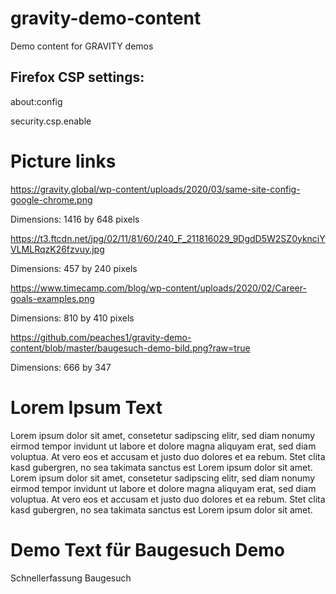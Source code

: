 # gravity-demo-content
Demo content for GRAVITY demos

## Firefox CSP settings:
about:config

security.csp.enable



# Picture links
https://gravity.global/wp-content/uploads/2020/03/same-site-config-google-chrome.png

Dimensions: 1416 by 648 pixels 

https://t3.ftcdn.net/jpg/02/11/81/60/240_F_211816029_9DgdD5W2SZ0yknciYVLMLRqzK26fzvuy.jpg

Dimensions: 457 by 240 pixels 

https://www.timecamp.com/blog/wp-content/uploads/2020/02/Career-goals-examples.png

Dimensions: 810 by 410 pixels 

https://github.com/peaches1/gravity-demo-content/blob/master/baugesuch-demo-bild.png?raw=true

Dimensions: 666 by 347 

# Lorem Ipsum Text
Lorem ipsum dolor sit amet, consetetur sadipscing elitr, sed diam nonumy eirmod tempor invidunt ut labore et dolore magna aliquyam erat, sed diam voluptua. At vero eos et accusam et justo duo dolores et ea rebum. Stet clita kasd gubergren, no sea takimata sanctus est Lorem ipsum dolor sit amet. Lorem ipsum dolor sit amet, consetetur sadipscing elitr, sed diam nonumy eirmod tempor invidunt ut labore et dolore magna aliquyam erat, sed diam voluptua. At vero eos et accusam et justo duo dolores et ea rebum. Stet clita kasd gubergren, no sea takimata sanctus est Lorem ipsum dolor sit amet.

# Demo Text für Baugesuch Demo
Schnellerfassung Baugesuch